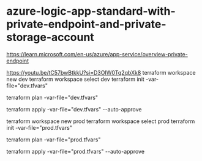 # azure-logic-app-standard-with-private-endpoint-and-private-storage-account

https://learn.microsoft.com/en-us/azure/app-service/overview-private-endpoint

https://youtu.be/tC57bwBtkkU?si=D3OIW0Tq2qbXk8
terraform workspace new dev 
terraform workspace select dev
terraform init -var-file="dev.tfvars" 

terraform plan -var-file="dev.tfvars" 

terraform apply -var-file="dev.tfvars"  --auto-approve


terraform workspace new prod 
terraform workspace select prod
terraform init -var-file="prod.tfvars" 

terraform plan -var-file="prod.tfvars" 

terraform apply -var-file="prod.tfvars"  --auto-approve
